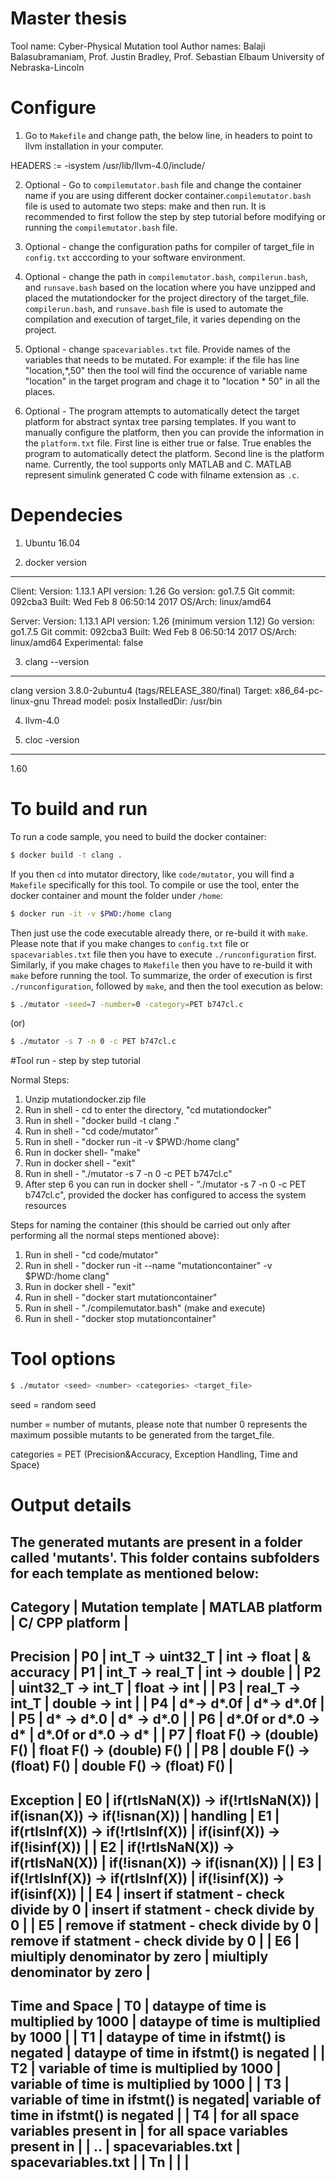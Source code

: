 # Master thesis
Tool name: Cyber-Physical Mutation tool
Author names: Balaji Balasubramaniam, Prof. Justin Bradley, Prof. Sebastian Elbaum
University of Nebraska-Lincoln

# Configure
1) Go to `Makefile` and change path, the below line, in headers to point to llvm installation in your computer.

HEADERS := -isystem /usr/lib/llvm-4.0/include/

2) Optional - Go to `compilemutator.bash` file and change the container name if you are using different docker container.`compilemutator.bash` file is used to automate two steps: make and then run. It is recommended to first follow the step by step tutorial before modifying or running the `compilemutator.bash` file.

3) Optional - change the configuration paths for compiler of target_file in `config.txt` acccording to your software environment.

4) Optional - change the path in `compilemutator.bash`, `compilerun.bash`, and `runsave.bash` based on the location where you have unzipped and placed the mutationdocker for the project directory of the target_file. `compilerun.bash`, and `runsave.bash` file is used to automate the compilation and execution of target_file, it varies depending on the project. 

5) Optional - change `spacevariables.txt` file. Provide names of the variables that needs to be mutated. For example: if the file has line "location,*,50" then the tool will find the occurence of variable name "location" in the target program and chage it to "location * 50" in all the places.

6) Optional - The program attempts to automatically detect the target platform for abstract syntax tree parsing templates. If you want to manually configure the platform, then you can provide the information in the `platform.txt` file. First line is either true or false. True enables the program to automatically detect the platform. Second line is the platform name. Currently, the tool supports only MATLAB and C. MATLAB represent simulink generated C code with filname extension as `.c`.

# Dependecies
1) Ubuntu 16.04

2) docker version
--------------
Client:
 Version:      1.13.1
 API version:  1.26
 Go version:   go1.7.5
 Git commit:   092cba3
 Built:        Wed Feb  8 06:50:14 2017
 OS/Arch:      linux/amd64

Server:
 Version:      1.13.1
 API version:  1.26 (minimum version 1.12)
 Go version:   go1.7.5
 Git commit:   092cba3
 Built:        Wed Feb  8 06:50:14 2017
 OS/Arch:      linux/amd64
 Experimental: false

3) clang --version
---------------
clang version 3.8.0-2ubuntu4 (tags/RELEASE_380/final)
Target: x86_64-pc-linux-gnu
Thread model: posix
InstalledDir: /usr/bin

4) llvm-4.0

5) cloc -version
--------------
1.60

# To build and run
To run a code sample, you need to build the docker container:

```sh
$ docker build -t clang .
```

If you then `cd` into mutator directory, like `code/mutator`, you will find a
`Makefile` specifically for this tool. To compile or use the tool, enter the
docker container and mount the folder under `/home`:

```sh
$ docker run -it -v $PWD:/home clang
```

Then just use the code executable already there, or re-build it with `make`. Please note that if you make changes to `config.txt` file or `spacevariables.txt` file then you have to execute `./runconfiguration` first. Similarly, if you make chages to `Makefile` then you have to re-build it with `make` before running the tool. To summarize, the order of execution is first `./runconfiguration`, followed by `make`, and then the tool execution as below:

```sh
$ ./mutator -seed=7 -number=0 -category=PET b747cl.c
```
(or)

```sh
$ ./mutator -s 7 -n 0 -c PET b747cl.c
```

#Tool run - step by step tutorial

Normal Steps: 
1) Unzip mutationdocker.zip file 
2) Run in shell - cd to enter the directory, "cd mutationdocker" 
3) Run in shell - "docker build -t clang ." 
4) Run in shell - "cd code/mutator" 
5) Run in shell - "docker run -it -v $PWD:/home clang" 
6) Run in docker shell- "make" 
7) Run in docker shell - "exit" 
8) Run in shell - "./mutator -s 7 -n 0 -c PET b747cl.c" 
9) After step 6 you can run in docker shell - "./mutator -s 7 -n 0 -c PET b747cl.c", provided the docker has configured to access the system resources

Steps for naming the container (this should be carried out only after performing all the normal steps mentioned above): 
1) Run in shell - "cd code/mutator" 
2) Run in shell - "docker run -it --name "mutationcontainer" -v $PWD:/home clang" 
3) Run in docker shell - "exit" 
4) Run in shell - "docker start mutationcontainer" 
5) Run in shell - "./compilemutator.bash" (make and execute) 
6) Run in shell - "docker stop mutationcontainer" 

# Tool options
```sh
$ ./mutator <seed> <number> <categories> <target_file>
```

seed = random seed 

number = number of mutants, please note that number 0 represents the maximum possible mutants to be generated from the target_file.

categories = PET (Precision&Accuracy, Exception Handling, Time and Space)

# Output details
The generated mutants are present in a folder called 'mutants'. This folder contains subfolders for each template as mentioned below:
-----------------------------------------------------------------------------------------------------------------------------
Category    	|  Mutation template  |        MATLAB platform		   			|        C/ CPP platform      				|
-----------------------------------------------------------------------------------------------------------------------------
Precision   	|         P0          |  int_T -> uint32_T 		  				| int -> float 								|
& accuracy    	|         P1          |  int_T -> real_T 		  				| int -> double								|
	    		|         P2          |  uint32_T -> int_T 		  				| float -> int								|
	    		|         P3          |  real_T -> int_T 		  				| double -> int 							|
	    		|         P4          |  d*-> d*.0f 			  				| d*-> d*.0f 								|
	    		|         P5          |  d* -> d*.0 			  				| d* -> d*.0 								|
	    		|         P6          |  d*.0f or d*.0 -> d* 		  			| d*.0f or d*.0 -> d* 						|
	    		|         P7          |  float F() -> (double) F() 	  			| float F() -> (double) F() 				|
	    		|         P8          |  double F() -> (float) F() 	  			| double F() -> (float) F()					|
-----------------------------------------------------------------------------------------------------------------------------
Exception   	|         E0          |  if(rtIsNaN(X)) -> if(!rtIsNaN(X)) 		| if(isnan(X)) -> if(!isnan(X))				|
handling    	|         E1          |  if(rtIsInf(X)) -> if(!rtIsInf(X))		| if(isinf(X)) -> if(!isinf(X))				|
				|         E2          |  if(!rtIsNaN(X)) -> if(rtIsNaN(X)) 		| if(!isnan(X)) -> if(isnan(X))				|
				|         E3          |  if(!rtIsInf(X)) -> if(rtIsInf(X)) 		| if(!isinf(X)) -> if(isinf(X)) 			|
				|         E4          |  insert if statment - check divide by 0	| insert if statment - check divide by 0	|
				|         E5          |  remove if statment - check divide by 0	| remove if statment - check divide by 0	|
				|         E6          |  miultiply denominator by zero			| miultiply denominator by zero				|
-----------------------------------------------------------------------------------------------------------------------------	
Time and Space	|         T0          |  dataype of time is multiplied by 1000	| dataype of time is multiplied by 1000		|
				|         T1          |  dataype of time in ifstmt() is negated	| dataype of time in ifstmt() is negated	|
				|         T2          |  variable of time is multiplied by 1000	| variable of time is multiplied by 1000	|
				|         T3          |  variable of time in ifstmt() is negated| variable of time in ifstmt() is negated	|
				|         T4          |  for all space variables present in 	| for all space variables present in 		|
				|		  ..	      |	 spacevariables.txt						| spacevariables.txt						|
				|		  Tn	      |											|											|
-----------------------------------------------------------------------------------------------------------------------------		


		

